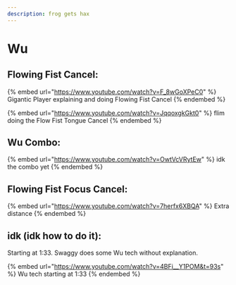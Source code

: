 ```yaml
---
description: frog gets hax
---
```


# Wu

## Flowing Fist Cancel:

{% embed url="https://www.youtube.com/watch?v=F_8wGoXPeC0" %}
Gigantic Player explaining and doing Flowing Fist Cancel
{% endembed %}

{% embed url="https://www.youtube.com/watch?v=JqqoxgkGkt0" %}
flim doing the Flow Fist Tongue Cancel
{% endembed %}

## Wu Combo:

{% embed url="https://www.youtube.com/watch?v=OwtVcVRytEw" %}
idk the combo yet
{% endembed %}

## Flowing Fist Focus Cancel:

{% embed url="https://www.youtube.com/watch?v=7herfx6XBQA" %}
Extra distance&#x20;
{% endembed %}

## idk (idk how to do it):

Starting at 1:33. Swaggy does some Wu tech without explanation.

{% embed url="https://www.youtube.com/watch?v=4BFi__Y1POM&t=93s" %}
Wu tech starting at 1:33
{% endembed %}

